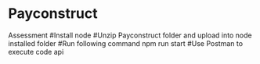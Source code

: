 # Payconstruct
Assessment
#Install node 
#Unzip Payconstruct folder and upload into node installed folder
#Run following command npm run start
#Use Postman to execute code api
